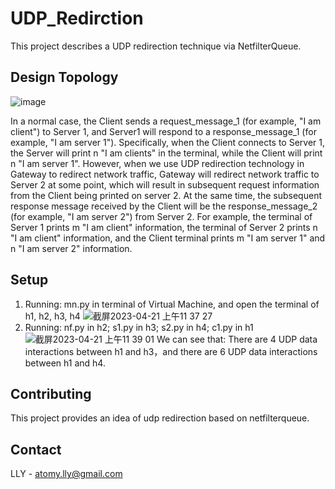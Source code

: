 # UDP_Redirction
This project describes a UDP redirection technique via NetfilterQueue.
## Design Topology
![image](https://user-images.githubusercontent.com/105418310/234157588-c102294d-87b1-4814-aa9b-db1df02ab577.png)

In a normal case, the Client sends a request_message_1 (for example, "I am client") to Server 1, and Server1 will respond to a response_message_1 (for example, "I am server 1"). Specifically, when the Client connects to Server 1, the Server will print n "I am clients" in the terminal, while the Client will print n "I am server 1". However, when we use UDP redirection technology in Gateway to redirect network traffic, Gateway will redirect network traffic to Server 2 at some point, which will result in subsequent request information from the Client being printed on server 2. At the same time, the subsequent response message received by the Client will be the response_message_2 (for example, "I am server 2") from Server 2. For example, the terminal of Server 1 prints m "I am client" information, the terminal of Server 2 prints n "I am client" information, and the Client terminal prints m "I am server 1" and n "I am server 2" information.
## Setup
1. Running: mn.py in terminal of Virtual Machine, and open the terminal of h1, h2, h3, h4
![截屏2023-04-21 上午11 37 27](https://user-images.githubusercontent.com/105418310/233535166-0e3e01c0-9350-4a61-b502-2a016411ea9d.jpg)
2. Running: nf.py in h2; s1.py in h3; s2.py in h4; c1.py in h1
![截屏2023-04-21 上午11 39 01](https://user-images.githubusercontent.com/105418310/233535352-c67da04a-6409-4c99-a744-74755fcc4b68.jpg)
We can see that:  There are 4 UDP data interactions between h1 and h3，and there are 6 UDP data interactions between h1 and h4.
## Contributing
This project provides an idea of udp redirection based on netfilterqueue.
## Contact
LLY - atomy.lly@gmail.com
